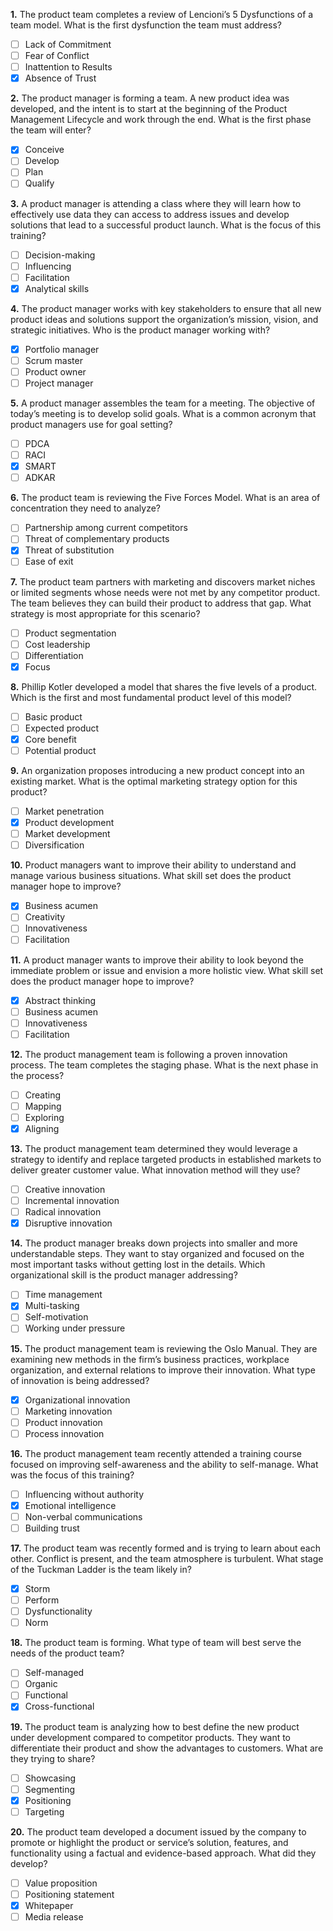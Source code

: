 **1.** The product team completes a review of Lencioni’s 5 Dysfunctions of a team model. What is the first dysfunction the team must address?
- [ ] Lack of Commitment
- [ ] Fear of Conflict
- [ ] Inattention to Results
- [x] Absence of Trust

**2.** The product manager is forming a team. A new product idea was developed, and the intent is to start at the beginning of the Product Management Lifecycle and work through the end. What is the first phase the team will enter?
- [x] Conceive
- [ ] Develop
- [ ] Plan
- [ ] Qualify

**3.** A product manager is attending a class where they will learn how to effectively use data they can access to address issues and develop solutions that lead to a successful product launch. What is the focus of this training?
- [ ] Decision-making
- [ ] Influencing
- [ ] Facilitation
- [x] Analytical skills

**4.** The product manager works with key stakeholders to ensure that all new product ideas and solutions support the organization’s mission, vision, and strategic initiatives. Who is the product manager working with?
- [x] Portfolio manager
- [ ] Scrum master
- [ ] Product owner
- [ ] Project manager

**5.** A product manager assembles the team for a meeting. The objective of today’s meeting is to develop solid goals. What is a common acronym that product managers use for goal setting?
- [ ] PDCA
- [ ] RACI
- [x] SMART
- [ ] ADKAR

**6.** The product team is reviewing the Five Forces Model. What is an area of concentration they need to analyze?
- [ ] Partnership among current competitors
- [ ] Threat of complementary products
- [x] Threat of substitution
- [ ] Ease of exit

**7.** The product team partners with marketing and discovers market niches or limited segments whose needs were not met by any competitor product. The team believes they can build their product to address that gap. What strategy is most appropriate for this scenario?
- [ ] Product segmentation
- [ ] Cost leadership
- [ ] Differentiation
- [x] Focus

**8.** Phillip Kotler developed a model that shares the five levels of a product. Which is the first and most fundamental product level of this model?
- [ ] Basic product
- [ ] Expected product
- [x] Core benefit
- [ ] Potential product

**9.** An organization proposes introducing a new product concept into an existing market. What is the optimal marketing strategy option for this product?
- [ ] Market penetration
- [x] Product development
- [ ] Market development
- [ ] Diversification

**10.** Product managers want to improve their ability to understand and manage various business situations. What skill set does the product manager hope to improve?
- [x] Business acumen
- [ ] Creativity
- [ ] Innovativeness
- [ ] Facilitation

**11.** A product manager wants to improve their ability to look beyond the immediate problem or issue and envision a more holistic view. What skill set does the product manager hope to improve?
- [x] Abstract thinking
- [ ] Business acumen
- [ ] Innovativeness
- [ ] Facilitation

**12.** The product management team is following a proven innovation process. The team completes the staging phase. What is the next phase in the process?
- [ ] Creating
- [ ] Mapping
- [ ] Exploring
- [x] Aligning

**13.** The product management team determined they would leverage a strategy to identify and replace targeted products in established markets to deliver greater customer value. What innovation method will they use?
- [ ] Creative innovation
- [ ] Incremental innovation
- [ ] Radical innovation
- [x] Disruptive innovation

**14.** The product manager breaks down projects into smaller and more understandable steps. They want to stay organized and focused on the most important tasks without getting lost in the details. Which organizational skill is the product manager addressing?
- [ ] Time management
- [x] Multi-tasking
- [ ] Self-motivation
- [ ] Working under pressure

**15.** The product management team is reviewing the Oslo Manual. They are examining new methods in the firm’s business practices, workplace organization, and external relations to improve their innovation. What type of innovation is being addressed?
- [x] Organizational innovation
- [ ] Marketing innovation
- [ ] Product innovation
- [ ] Process innovation

**16.** The product management team recently attended a training course focused on improving self-awareness and the ability to self-manage. What was the focus of this training?
- [ ] Influencing without authority
- [x] Emotional intelligence
- [ ] Non-verbal communications
- [ ] Building trust

**17.** The product team was recently formed and is trying to learn about each other. Conflict is present, and the team atmosphere is turbulent. What stage of the Tuckman Ladder is the team likely in?
- [x] Storm
- [ ] Perform
- [ ] Dysfunctionality
- [ ] Norm

**18.** The product team is forming. What type of team will best serve the needs of the product team?
- [ ] Self-managed
- [ ] Organic
- [ ] Functional
- [x] Cross-functional

**19.** The product team is analyzing how to best define the new product under development compared to competitor products. They want to differentiate their product and show the advantages to customers. What are they trying to share?
- [ ] Showcasing
- [ ] Segmenting
- [x] Positioning
- [ ] Targeting

**20.** The product team developed a document issued by the company to promote or highlight the product or service’s solution, features, and functionality using a factual and evidence-based approach. What did they develop?
- [ ] Value proposition
- [ ] Positioning statement
- [x] Whitepaper
- [ ] Media release
